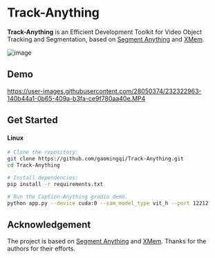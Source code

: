 # Track-Anything
**Track-Anything** is an Efficient Development Toolkit for Video Object Tracking and Segmentation, based on [Segment Anything](https://github.com/facebookresearch/segment-anything) and [XMem](https://github.com/hkchengrex/XMem). 

![image](https://github.com/gaomingqi/Track-Anything/blob/master/overview.png)

## Demo

https://user-images.githubusercontent.com/28050374/232322963-140b44a1-0b65-409a-b3fa-ce9f780aa40e.MP4

## Get Started
#### Linux
```bash
# Clone the repository:
git clone https://github.com/gaomingqi/Track-Anything.git
cd Track-Anything

# Install dependencies:
pip install -r requirements.txt

# Run the Caption-Anything gradio demo.
python app.py --device cuda:0 --sam_model_type vit_h --port 12212
```

## Acknowledgement

The project is based on [Segment Anything](https://github.com/facebookresearch/segment-anything) and [XMem](https://github.com/hkchengrex/XMem). Thanks for the authors for their efforts.
